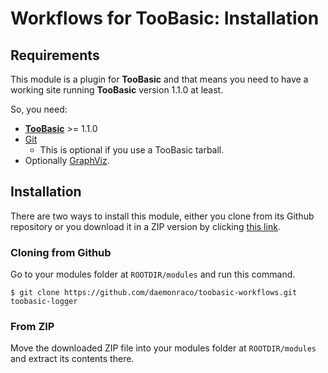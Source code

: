 # Workflows for TooBasic: Installation
## Requirements
This module is a plugin for __TooBasic__ and that means you need to have a working
site running __TooBasic__ version 1.1.0 at least.

So, you need:

* [__TooBasic__](https://github.com/daemonraco/toobasic) >= 1.1.0
* [Git](https://git-scm.com/)
	* This is optional if you use a TooBasic tarball.
* Optionally [GraphViz](https://pear.php.net/package/Image_GraphViz).

## Installation
There are two ways to install this module, either you clone from its Github
repository or you download it in a ZIP version by clicking [this
link](https://github.com/daemonraco/toobasic-workflows/archive/master.zip).

### Cloning from Github
Go to your modules folder at `ROOTDIR/modules` and run this command.
```text
$ git clone https://github.com/daemonraco/toobasic-workflows.git toobasic-logger
```

### From ZIP
Move the downloaded ZIP file into your modules folder at `ROOTDIR/modules` and
extract its contents there.
